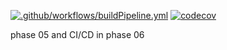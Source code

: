 ﻿[![.github/workflows/buildPipeline.yml](https://github.com/Star-Academy/Summer1404-SE-Team01/actions/workflows/buildPipeline.yml/badge.svg?branch=phase05)](https://github.com/Star-Academy/Summer1404-SE-Team01/actions/workflows/buildPipeline.yml)
[![codecov](https://codecov.io/gh/Star-Academy/Summer1404-SE-Team01/branch/phase05/graph/badge.svg?token=KDQ5RLWC6M)](https://codecov.io/gh/Star-Academy/Summer1404-SE-Team01)

phase 05 and CI/CD in phase 06
